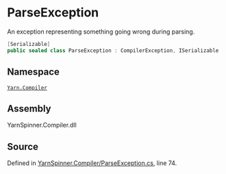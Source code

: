 # ParseException

An exception representing something going wrong during parsing.

```csharp
[Serializable]
public sealed class ParseException : CompilerException, ISerializable
```

## Namespace

[`Yarn.Compiler`](./)

## Assembly

YarnSpinner.Compiler.dll

## Source

Defined in [YarnSpinner.Compiler/ParseException.cs](https://github.com/YarnSpinnerTool/YarnSpinner//blob/develop/YarnSpinner.Compiler/ParseException.cs#L74), line 74.

